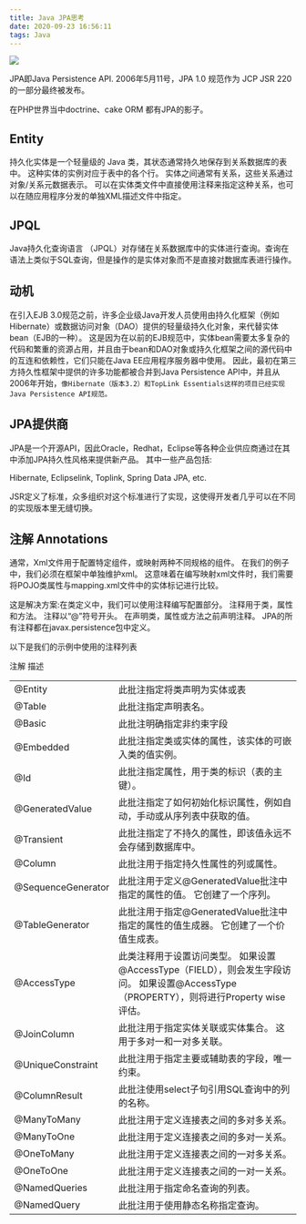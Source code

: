 ```yaml
---
title: Java JPA思考
date: 2020-09-23 16:56:11
tags: Java
---
```


![](http://img.rc5j.cn/blog20200923170827.png)

JPA即Java Persistence API. 2006年5月11号，JPA 1.0 规范作为 JCP JSR 220 的一部分最终被发布。

在PHP世界当中doctrine、cake ORM 都有JPA的影子。

<!--more-->

## Entity

持久化实体是一个轻量级的 Java 类，其状态通常持久地保存到关系数据库的表中。 这种实体的实例对应于表中的各个行。 实体之间通常有关系，这些关系通过对象/关系元数据表示。 可以在实体类文件中直接使用注释来指定这种关系，也可以在随应用程序分发的单独XML描述文件中指定。

## JPQL

Java持久化查询语言 （JPQL）对存储在关系数据库中的实体进行查询。查询在语法上类似于SQL查询，但是操作的是实体对象而不是直接对数据库表进行操作。

## 动机

在引入EJB 3.0规范之前，许多企业级Java开发人员使用由持久化框架（例如Hibernate）或数据访问对象（DAO）提供的轻量级持久化对象，来代替实体bean（EJB的一种）。 这是因为在以前的EJB规范中，实体bean需要太多复杂的代码和繁重的资源占用，并且由于bean和DAO对象或持久化框架之间的源代码中的互连和依赖性，它们只能在Java EE应用程序服务器中使用。 因此，最初在第三方持久性框架中提供的许多功能都被合并到Java Persistence API中，并且从2006年开始，`像Hibernate（版本3.2）和TopLink Essentials这样的项目已经实现Java Persistence API规范。`

## JPA提供商

JPA是一个开源API，因此Oracle，Redhat，Eclipse等各种企业供应商通过在其中添加JPA持久性风格来提供新产品。 其中一些产品包括:

Hibernate, Eclipselink, Toplink, Spring Data JPA, etc.

JSR定义了标准，众多组织对这个标准进行了实现，这使得开发者几乎可以在不同的实现版本里无缝切换。

## 注解 Annotations

通常，Xml文件用于配置特定组件，或映射两种不同规格的组件。 在我们的例子中，我们必须在框架中单独维护xml。 这意味着在编写映射xml文件时，我们需要将POJO类属性与mapping.xml文件中的实体标记进行比较。

这是解决方案:在类定义中，我们可以使用注释编写配置部分。 注释用于类，属性和方法。 注释以“@”符号开头。 在声明类，属性或方法之前声明注释。 JPA的所有注释都在javax.persistence包中定义。

以下是我们的示例中使用的注释列表

注解	描述

|  |  |
| --- | --- |
|@Entity|	此批注指定将类声明为实体或表|
|@Table|	此批注指定声明表名。|
|@Basic |	此批注明确指定非约束字段|
|@Embedded|	此批注指定类或实体的属性，该实体的可嵌入类的值实例。|
|@Id|	此批注指定属性，用于类的标识（表的主键）。|
|@GeneratedValue|	此批注指定了如何初始化标识属性，例如自动，手动或从序列表中获取的值。|
|@Transient |	此批注指定了不持久的属性，即该值永远不会存储到数据库中。|
|@Column	|此批注用于指定持久性属性的列或属性。|
|@SequenceGenerator	|此批注用于定义@GeneratedValue批注中指定的属性的值。 它创建了一个序列。|
|@TableGenerator|	此批注用于指定@GeneratedValue批注中指定的属性的值生成器。 它创建了一个价值生成表。|
|@AccessType|	此类注释用于设置访问类型。 如果设置@AccessType（FIELD），则会发生字段访问。 如果设置@AccessType（PROPERTY），则将进行Property wise评估。|
|@JoinColumn	|此批注用于指定实体关联或实体集合。 这用于多对一和一对多关联。|
|@UniqueConstraint|	此批注用于指定主要或辅助表的字段，唯一约束。|
|@ColumnResult	|此批注使用select子句引用SQL查询中的列的名称。|
|@ManyToMany|	此批注用于定义连接表之间的多对多关系。|
|@ManyToOne	|此批注用于定义连接表之间的多对一关系。|
|@OneToMany|	此批注用于定义连接表之间的一对多关系。|
|@OneToOne|	此批注用于定义连接表之间的一对一关系。|
|@NamedQueries|	此批注用于指定命名查询的列表。|
|@NamedQuery|	此批注用于使用静态名称指定查询。|



